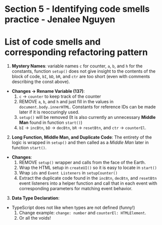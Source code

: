 # Section 5 - Identifying code smells practice - Jenalee Nguyen

# List of code smells and corresponding refactoring pattern

1. **Mystery Names**: variable names `c` for counter, `a`, `b`, and `h` for the constants, function `setup()` does not give insight to the contents of the block of code, `bI`, `bD`, `bR`, and `ctr` are too short (even with comments describing the const above).

- **Changes -> Rename Variable (137)**:
  1. `c` -> `counter` to keep track of the counter
  2. REMOVE `a`, `b`, and `h` and just fill in the values in `document.body.innerHTML`. Constants for reference IDs can be made later if it is reoccuringly used.
  3. `setup()` will be removed (It is also currently an unnecessary **Middle Man** found in function `start()`)
  4. `bI` -> `incBtn`, `bD` -> `decBtn`, `bR` -> `resetBtn`, and `ctr` -> `counterEl`.

2. **Long Function, Middle Man, and Duplicate Code**: The entirety of the logic is wrapped in `setup()` and then called as a _Middle Man_ later in function `start()`.

- **Changes**:
  1. REMOVE `setup()` wrapper and calls from the face of the Earth.
  2. Wrap the HTML setup in `createUI()` so it is easy to locate in `start()`
  3. Wrap `ids` and `Event Listeners` in `setupCounter()`
  4. Extract the duplicate code found in the `incBtn`, `decBtn`, and `resetBtn` event listeners into a helper function and call that in each event with corresponding parameters for matching event behavior.

3. **Data Type Declaration**:

- TypeScript does not like when types are not defined (funny!)
  1. Change example: `change: number` and `counterEl: HTMLElement`.
  2. Or all the voids!
